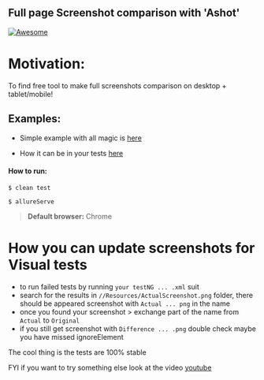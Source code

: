 ## Full page Screenshot comparison with 'Ashot'

[![Awesome](https://cdn.rawgit.com/sindresorhus/awesome/d7305f38d29fed78fa85652e3a63e154dd8e8829/media/badge.svg)](https://github.com/pazone/ashot)

# Motivation: 
To find free tool to make full screenshots comparison on desktop + tablet/mobile!

## Examples:

* Simple example with all magic is [here](https://github.com/Ebazhanov/Ashot-Selenide/blob/master/src/test/groovy/com/tests/SimpleExamples.groovy)

* How it can be in your tests [here](https://github.com/Ebazhanov/Ashot-Selenide/blob/master/src/test/groovy/com/tests/DifferentDevices.groovy)

#### How to run:

`$ clean test`

`$ allureServe`

> **Default browser:** Chrome


# How you can update screenshots for Visual tests

-	to run failed tests by running `your testNG ... .xml` suit
-	search for the results in `//Resources/ActualScreenshot.png` folder, there should be appeared screenshot with `Actual ... png` in the name
-	once you found your screenshot > exchange part of the name from `Actual` to `Original`
-	if you still get screenshot with `Difference ... .png` double check maybe you have missed ignoreElement


The cool thing is the tests are 100% stable

FYI if you want to try something else look at the video [youtube](https://www.youtube.com/watch?v=ydK36JRiMOw)
